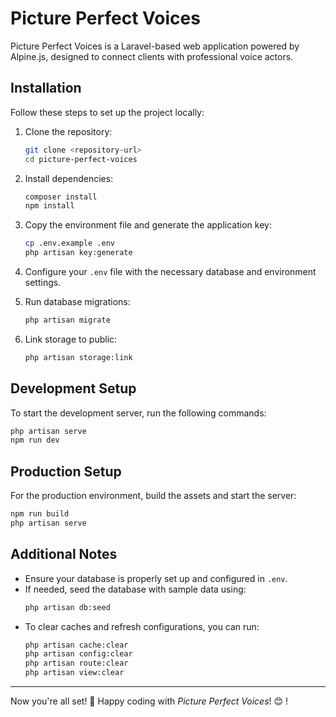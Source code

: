 # Picture Perfect Voices

Picture Perfect Voices is a Laravel-based web application powered by Alpine.js, designed to connect clients with professional voice actors.

## Installation

Follow these steps to set up the project locally:

1. Clone the repository:
   ```sh
   git clone <repository-url>
   cd picture-perfect-voices
   ```

2. Install dependencies:
   ```sh
   composer install
   npm install
   ```

3. Copy the environment file and generate the application key:
   ```sh
   cp .env.example .env
   php artisan key:generate
   ```

4. Configure your `.env` file with the necessary database and environment settings.

5. Run database migrations:
   ```sh
   php artisan migrate
   ```

6. Link storage to public:
   ```sh
   php artisan storage:link
   ```

## Development Setup

To start the development server, run the following commands:

```sh
php artisan serve
npm run dev
```

## Production Setup

For the production environment, build the assets and start the server:

```sh
npm run build
php artisan serve
```

## Additional Notes

- Ensure your database is properly set up and configured in `.env`.
- If needed, seed the database with sample data using:
  ```sh
  php artisan db:seed
  ```
- To clear caches and refresh configurations, you can run:
  ```sh
  php artisan cache:clear
  php artisan config:clear
  php artisan route:clear
  php artisan view:clear
  ```

---

Now you're all set! 🚀 Happy coding with *Picture Perfect Voices*! 😊
!

